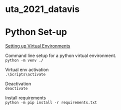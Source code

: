 # uta_2021_datavis

# Python Set-up

[Setting up Virtual Environments](https://packaging.python.org/guides/installing-using-pip-and-virtual-environments/)  

Command line setup for a python virtual environment.  
`python -m venv ./`

Virtual env activation  
`.\Scripts\activate`

Deactivation  
`deactivate`

Install requirements  
`python -m pip install -r requirements.txt`

